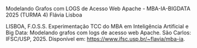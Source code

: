 Modelando Grafos com LOGS de Acesso Web Apache - MBA-IA-BIGDATA 2025 (TURMA 4)
Flávia Lisboa

LISBOA, F.O.S.S. Experimentação TCC do MBA em Inteligência Artificial e Big Data: Modelando grafos com logs de acesso web Apache.
São Carlos: IFSC/USP, 2025. Disponível em: https://www.ifsc.usp.br/~flavia/mba-ia.
